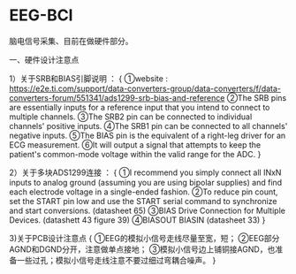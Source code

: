 # EEG-BCI
脑电信号采集、目前在做硬件部分。


一、硬件设计注意点

1）关于SRB和BIAS引脚说明 ：
{ 
    ①website :  https://e2e.ti.com/support/data-converters-group/data-converters/f/data-converters-forum/551341/ads1299-srb-bias-and-reference
    ②The SRB pins are essentially inputs for a reference input that you intend to connect to multiple channels.
    ③The SRB2 pin can be connected to individual channels' positive inputs.
    ④The SRB1 pin can be connected to all channels' negative inputs.
    ⑤The BIAS pin is the equivalent of a right-leg driver for an ECG measurement.
    ⑥It will output a signal that attempts to keep the patient's common-mode voltage within the valid range for the ADC.
}


2）关于多块ADS1299连接 ：
{
   ①I recommend you simply connect all INxN inputs to analog ground (assuming you are using bipolar supplies) and find each electrode voltage in a single-ended fashion. 
   ②To reduce pin count, set the START pin low and use the START serial command to synchronize and start conversions.  (datasheet 65)
   ③BIAS Drive Connection for Multiple Devices. (datashett 43 figure 39) 
   ④BIASOUT BIASIN (datasheet 33)
}


3)关于PCB设计注意点
{
  ①EEG的模拟小信号走线尽量至宽，短；
  ②EEG部分AGND和DGND分开，注意做单点接地；
  ③模拟小信号边上铺铜接AGND，也准备一些过孔；模拟小信号走线注意不要过细过弯耦合噪声。
}
